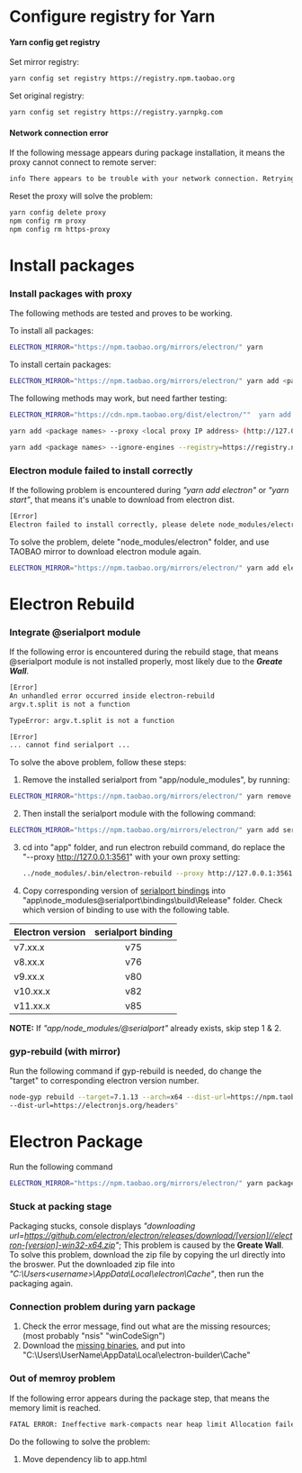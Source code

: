 # Configure registry for Yarn
#### Yarn config get registry
Set mirror registry:
```sh 
yarn config set registry https://registry.npm.taobao.org
```
Set original registry:
```sh 
yarn config set registry https://registry.yarnpkg.com
```
#### Network connection error
If the following message appears during package installation, it means the proxy cannot connect to remote server:
```sh
info There appears to be trouble with your network connection. Retrying...
```
Reset the proxy will solve the problem:
```sh
yarn config delete proxy
npm config rm proxy
npm config rm https-proxy
```

# Install packages
### Install packages with proxy
The following methods are tested and proves to be working.

To install all packages:
```sh
ELECTRON_MIRROR="https://npm.taobao.org/mirrors/electron/" yarn
```
To install certain packages:
```sh
ELECTRON_MIRROR="https://npm.taobao.org/mirrors/electron/" yarn add <package names>
```

The following methods may work, but need farther testing:
```sh
ELECTRON_MIRROR="https://cdn.npm.taobao.org/dist/electron/""  yarn add <<package names>
```
```sh
yarn add <package names> --proxy <local proxy IP address> (http://127.0.0.1:3561)
```
```sh
yarn add <package names> --ignore-engines --registry=https://registry.npm.taobao.org 
```

### Electron module failed to install correctly
If the following problem is encountered during *"yarn add electron"* or *"yarn start"*, that means it's unable to download from electron dist.
```sh
[Error] 
Electron failed to install correctly, please delete node_modules/electron and try installing again
```
To solve the problem, delete "node_modules/electron" folder, and use TAOBAO mirror to download electron module again.
```sh
ELECTRON_MIRROR="https://npm.taobao.org/mirrors/electron/" yarn add electron
```

# Electron Rebuild 
### Integrate @serialport module
If the following error is encountered during the rebuild stage, that means @serialport module is not installed properly, most likely due to the  ***Greate Wall***.
```sh
[Error] 
An unhandled error occurred inside electron-rebuild
argv.t.split is not a function

TypeError: argv.t.split is not a function
```
```sh
[Error] 
... cannot find serialport ...
```

To solve the above problem, follow these steps:
1. Remove the installed serialport from "app/nodule_modules", by running:
```sh
ELECTRON_MIRROR="https://npm.taobao.org/mirrors/electron/" yarn remove serialport
```

2. Then install the serialport module with the following command:
```sh
ELECTRON_MIRROR="https://npm.taobao.org/mirrors/electron/" yarn add serialport@x.x.x
```

3. cd into "app" folder, and run electron rebuild command, do replace the "--proxy http://127.0.0.1:3561" with your own proxy setting:
    ```sh
    ../node_modules/.bin/electron-rebuild --proxy http://127.0.0.1:3561 -dist-url=https://npm.taobao.org/mirrors/atom-shell
    ```
4. Copy corresponding version of [serialport bindings](https://github.com/serialport/node-serialport/tags) into "app\node_modules\@serialport\bindings\build\Release" folder. Check which version of binding to use with the following table.

| Electron version  | serialport binding |
| ------------- |:------------------:|
| v7.xx.x       | v75                |
| v8.xx.x       | v76                |
| v9.xx.x       | v80                |
| v10.xx.x      | v82                |
| v11.xx.x      | v85                |

**NOTE:** If *"app/node_modules/@serialport"* already exists, skip step 1 & 2.


### gyp-rebuild (with mirror)
Run the following command if gyp-rebuild is needed, do change the "target" to corresponding electron version number.
```sh
node-gyp rebuild --target=7.1.13 --arch=x64 --dist-url=https://npm.taobao.org/mirrors/atom-shell --msvs_version=2017
--dist-url=https://electronjs.org/headers"
```

# Electron Package 
Run the following command
```sh
ELECTRON_MIRROR="https://npm.taobao.org/mirrors/electron/" yarn package
```

### Stuck at packing stage
Packaging stucks, console displays *"downloading  url=https://github.com/electron/electron/releases/download/[version]//electron-[version]-win32-x64.zip"*;
This problem is caused by the **Greate Wall**. To solve this problem, download the zip file by copying the url directly into the broswer. 
Put the downloaded zip file into *"C:\Users\<username>\AppData\Local\electron\Cache"*, then run the packaging again.

### Connection problem during yarn package
1. Check the error message, find out what are the missing resources; (most probably "nsis" "winCodeSign")
2. Download the [missing binaries](https://github.com/electron-userland/electron-builder-binaries), and put into "C:\Users\UserName\AppData\Local\electron-builder\Cache"

### Out of memroy problem
If the following error appears during the package step, that means the memory limit is reached.
```sh
FATAL ERROR: Ineffective mark-compacts near heap limit Allocation failed - JavaScript heap out of memory
```
Do the following to solve the problem:
1. Move dependency lib to app.html <script> tags;
2. Add memory size flag to yarn package command, such as 
```sh 
yarn package --max_old_space_size=4096
```

### Unable to load preload script in packaged app
Modify the */app/main.dev.ts* file from this:

```Javascript
mainWindow = new BrowserWindow({
    show: false,
    width: 1024,
    height: 728,
    fullscreen: true,
    webPreferences:
      process.env.NODE_ENV === 'development' || process.env.E2E_BUILD === 'true'
        ? {
            nodeIntegration: true
          }
        : {
            preload: path.join(__dirname, 'dist/renderer.prod.js')
          }
  });
```

to this:

```Javascript
mainWindow = new BrowserWindow({
    show: false,
    width: 1024,
    height: 728,
    fullscreen: true,
    webPreferences: {
      nodeIntegration: true
    }
  });
```

### MSBuild error
If the error **"MSBuild.exe ENOENT"** is encountered, that means the MSBuild tool is not properly set, do the following:
1. Download and install [Visual C++ Build tools](https://go.microsoft.com/fwlink/?LinkId=691126);
2. Configure npm to use python 2.7 and VS2015:
```sh
npm config set python python2.7
npm config set msvs_version 2015
```

If the error **"node.lib fatal error LNK1106"** is encountered, that means node.lib is not downloaded properly. It needs to be manully downloaded.
1. Download the corresponding version of node.lib from [here](https://nodejs.org/download/release/) (https://nodejs.org/download/release/[version]/win-x64/)
2. Copy to replace the node.lib in your local folder:
```
C:\Users\<username>\AppData\Local\node-gyp\Cache\[version]\x64
``` 

# Example: Upgrade Electron-React App
### Install packages
1. Git clone electron-react-boilplate into local folder;
2. Yarn install packages with the following command:
```sh
ELECTRON_MIRROR="https://npm.taobao.org/mirrors/electron/" yarn
```
3. Yarn install packages for App:
```sh
ELECTRON_MIRROR="https://npm.taobao.org/mirrors/electron/" yarn add @material-ui/core @material-ui/icons @material-ui/lab @material-ui/styles material-table eventproxy immer lodash nedb dom-to-image js-file-download mdi-material-ui react-awesome-button recharts serialport
```

4. cd into */app* folder, run the following command to install serialport as native module for the app:
```sh
ELECTRON_MIRROR="https://npm.taobao.org/mirrors/electron/" yarn add serialport
```

Then download the corresponding version of [serialport bindings](https://github.com/serialport/node-serialport/tags) into *"\app\node_modules\@serialport\build\Release\bindings.node"*.
Refer to the following table for which version of binding node to use.

| ER boilerplate| electron           | serialport binding   | status   |
| ------------- |:------------------:|:--------------------:|:--------:|
| v1.1.0        | v7.1.13            | v75                  | OK       |
| v1.2.0        | v9.0.4             | v80                  | OK       |
| v1.3.1        | v8.5.0             | v76                  | OK       |
| v1.4.0        | v8.5.0             | v76                  | OK       |
| v1.4.1        | v11.0.3            | v85                  | Not supported |
| v2.0.0        | v11.0.1            | v85                  | Not supported |
| v2.0.1        | v11.0.1            | v85                  | Not supported |

5. Do the rest of migration, follow the steps in the following session.

### Migration of old App
1. Add the following folders and files: 

| Folder/Files  | Comments           |
| ------------- |:------------------:|
| /database     | app database       |
| /worker       | local worker libs  |
| /my_resources | third party libs   |
| /configs/nedbHotfixForElectron.js  |   neDB hot fix plugin  |

2. Modify the following files:

| Files         | Comments           |
| ------------- |:------------------:|
| /tsconfig.json| include & exclude paths|
| /gitignore    | ignore paths           |
| /config/webpack.config.base.js | neDBFix; Module Alias;|
| /app/main.dev.ts               | set nodeIntegrationInWorker, enableRemoteModule |
| /app/app.html                  | include libs |
| /app/app.global.css            | change global styles|

3. Remove the following folder and files:

| Folder/Files  | Comments           |
| ------------- |:------------------:|
| /components   |                    |
| /constants    |                    |
| /containers   |                    |
| /features     |                    |
| index.tsx     |                    |
| menu.ts       |                    |
| rootReducer.ts|                    |
| Routes        |                    |
| store         |                    |

4. Copy files from old app folder into the new one:

| Folder/Files  | Comments           |
| ------------- |:------------------:|
| /actions      |                    |
| /components   |                    |
| /configuration |                    |
| /constants     |                    |
| /containers    |                    |
| /drivers       |                    |
| /features      |                    |
| /interfaces    |                    |
| /middlewares   |                    |
| /reducers      |                    |
| /routes        |                    |
| /store         |                    |
| /tools         |                    |
| /index.tsx     |                    |
| /menu.ts       |                    |

# Other development issues

### git clone too slow
Git clone too slow is usually caused by the ***Great Wall***. To solve this issue, git proxy needs to be set.
Run the following commands before clone:

```sh
git config --global https.proxy <local proxy IP address> (http://127.0.0.1:3561)
git config --global http.proxy <local proxy IP address> (http://127.0.0.1:3561)
```

To unset the proxy, run the following commands:
```sh
git config --global --unset https.proxy
git config --global --unset http.proxy
```

### Could not detect node-abi error
This error usually happens after a new electron version is installed.
Run the following command:
```sh
ELECTRON_MIRROR="https://npm.taobao.org/mirrors/electron/" yarn upgrade electron-rebuild
```

### Use NVM (node version manager) to manage node version
1. Download and install [nvm-windows](https://github.com/coreybutler/nvm-windows/releases/tag/1.1.7) from github;
2. Do not install node from nvm command line; download node zip from [this link](https://nodejs.org/en/download/releases/);
3. Copy and unzip the downloaded zip file into (C:\Users\UserName\AppData\Roaming\nvm); rename the folder to corresponding version (12.20.0 etc.);
4. Use nvm to control the node version.

### Electron worker "require is not defined" problem
Add "nodeIntegrationInWorker:true" in webPreferences. (Inside menu.ts)

### Missing Material-table Icons
Add the following to ***app.html***
```html
<link rel="stylesheet" href="https://fonts.googleapis.com/icon?family=Material+Icons">
```

### neDB will automatic use broswer DB
Use fixNedbForElectron plugin for webpack to fix it.

### Fix Platform IO wall problem
- Use LANTERN PRO, enable "Proxy all traffic" in settings;
- Enable VPN in Windows Internet Options / Connection